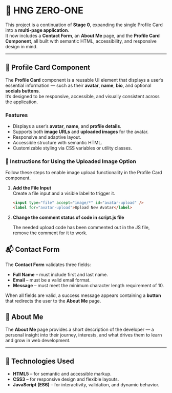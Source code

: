 # 🌟 HNG ZERO-ONE  

This project is a continuation of **Stage 0**, expanding the single Profile Card into a **multi-page application**.  
It now includes a **Contact Form**, an **About Me** page, and the **Profile Card Component**, all built with semantic HTML, accessibility, and responsive design in mind.  

---

## 🧩 Profile Card Component  

The **Profile Card** component is a reusable UI element that displays a user’s essential information — such as their **avatar**, **name**, **bio**, and optional **socials buttons**.  
It’s designed to be responsive, accessible, and visually consistent across the application.

### Features

- Displays a user’s **avatar**, **name**, and **profile details**.
- Supports both **image URLs** and **uploaded images** for the avatar.
- Responsive and adaptive layout.
- Accessible structure with semantic HTML.
- Customizable styling via CSS variables or utility classes.

### 📘 Instructions for Using the Uploaded Image Option

Follow these steps to enable image upload functionality in the Profile Card component.

1. **Add the File Input**  
   Create a file input and a visible label to trigger it.

   ```html
   <input type="file" accept="image/*" id="avatar-upload" />
   <label for="avatar-upload">Upload New Avatar</label>

2. **Change the comment status of code in script.js file**  

   The needed upload code has been commented out in the JS file, remove the comment for it to work.

## 📬 Contact Form  

The **Contact Form** validates three fields:  

- **Full Name** – must include first and last name.  
- **Email** – must be a valid email format.  
- **Message** – must meet the minimum character length requirement of 10.  

When all fields are valid, a success message appears containing a **button** that redirects the user to the **About Me** page.  

## 👤 About Me  

The **About Me** page provides a short description of the developer — a personal insight into their journey, interests, and what drives them to learn and grow in web development.  

---

## 🧠 Technologies Used  

- **HTML5** – for semantic and accessible markup.  
- **CSS3** – for responsive design and flexible layouts.  
- **JavaScript (ES6)** – for interactivity, validation, and dynamic behavior.  